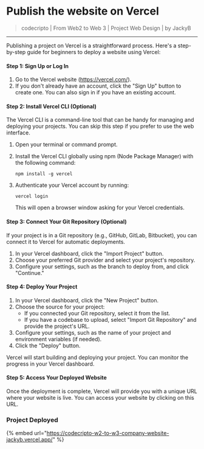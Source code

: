 # Publish the website on Vercel

> codecripto | From Web2 to Web 3 | Project Web Design | by JackyB

***



Publishing a project on Vercel is a straightforward process. Here's a step-by-step guide for beginners to deploy a website using Vercel:

#### Step 1: Sign Up or Log In

1. Go to the Vercel website (https://vercel.com/).
2. If you don't already have an account, click the "Sign Up" button to create one. You can also sign in if you have an existing account.

#### Step 2: Install Vercel CLI (Optional)

The Vercel CLI is a command-line tool that can be handy for managing and deploying your projects. You can skip this step if you prefer to use the web interface.

1. Open your terminal or command prompt.
2.  Install the Vercel CLI globally using npm (Node Package Manager) with the following command:

    ```
    npm install -g vercel
    ```
3.  Authenticate your Vercel account by running:

    ```
    vercel login
    ```

    This will open a browser window asking for your Vercel credentials.

#### Step 3: Connect Your Git Repository (Optional)

If your project is in a Git repository (e.g., GitHub, GitLab, Bitbucket), you can connect it to Vercel for automatic deployments.

1. In your Vercel dashboard, click the "Import Project" button.
2. Choose your preferred Git provider and select your project's repository.
3. Configure your settings, such as the branch to deploy from, and click "Continue."

#### Step 4: Deploy Your Project

1. In your Vercel dashboard, click the "New Project" button.
2. Choose the source for your project:
   * If you connected your Git repository, select it from the list.
   * If you have a codebase to upload, select "Import Git Repository" and provide the project's URL.
3. Configure your settings, such as the name of your project and environment variables (if needed).
4. Click the "Deploy" button.

Vercel will start building and deploying your project. You can monitor the progress in your Vercel dashboard.

#### Step 5: Access Your Deployed Website

Once the deployment is complete, Vercel will provide you with a unique URL where your website is live. You can access your website by clicking on this URL.

### Project Deployed

{% embed url="https://codecripto-w2-to-w3-company-website-jackyb.vercel.app/" %}
